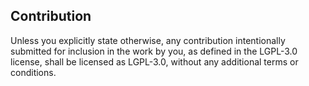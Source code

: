 ## Contribution

Unless you explicitly state otherwise, any contribution intentionally submitted for inclusion in the work by you, as defined in the LGPL-3.0 license, shall be licensed as LGPL-3.0, without any additional terms or conditions.
